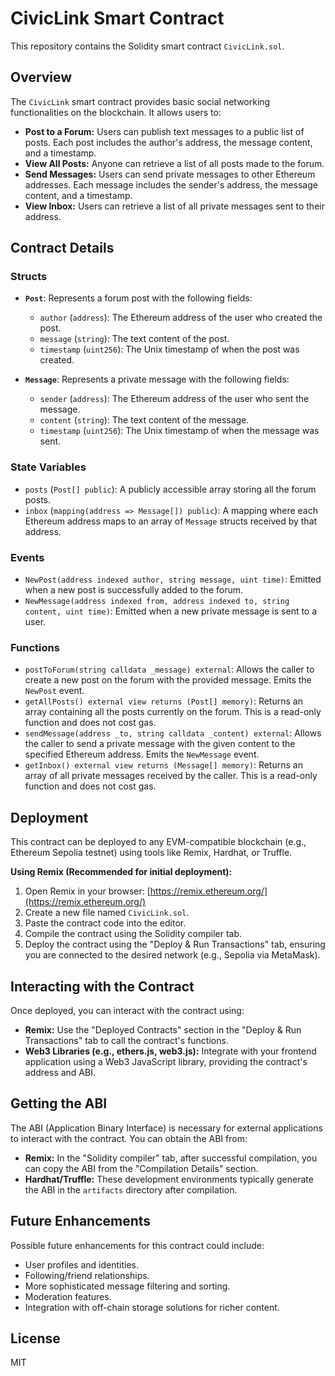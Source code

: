 # CivicLink Smart Contract

This repository contains the Solidity smart contract `CivicLink.sol`.

## Overview

The `CivicLink` smart contract provides basic social networking functionalities on the blockchain. It allows users to:

* **Post to a Forum:** Users can publish text messages to a public list of posts. Each post includes the author's address, the message content, and a timestamp.
* **View All Posts:** Anyone can retrieve a list of all posts made to the forum.
* **Send Messages:** Users can send private messages to other Ethereum addresses. Each message includes the sender's address, the message content, and a timestamp.
* **View Inbox:** Users can retrieve a list of all private messages sent to their address.

## Contract Details

### Structs

* **`Post`**: Represents a forum post with the following fields:
    * `author` (`address`): The Ethereum address of the user who created the post.
    * `message` (`string`): The text content of the post.
    * `timestamp` (`uint256`): The Unix timestamp of when the post was created.

* **`Message`**: Represents a private message with the following fields:
    * `sender` (`address`): The Ethereum address of the user who sent the message.
    * `content` (`string`): The text content of the message.
    * `timestamp` (`uint256`): The Unix timestamp of when the message was sent.

### State Variables

* `posts` (`Post[] public`): A publicly accessible array storing all the forum posts.
* `inbox` (`mapping(address => Message[]) public`): A mapping where each Ethereum address maps to an array of `Message` structs received by that address.

### Events

* `NewPost(address indexed author, string message, uint time)`: Emitted when a new post is successfully added to the forum.
* `NewMessage(address indexed from, address indexed to, string content, uint time)`: Emitted when a new private message is sent to a user.

### Functions

* `postToForum(string calldata _message) external`: Allows the caller to create a new post on the forum with the provided message. Emits the `NewPost` event.
* `getAllPosts() external view returns (Post[] memory)`: Returns an array containing all the posts currently on the forum. This is a read-only function and does not cost gas.
* `sendMessage(address _to, string calldata _content) external`: Allows the caller to send a private message with the given content to the specified Ethereum address. Emits the `NewMessage` event.
* `getInbox() external view returns (Message[] memory)`: Returns an array of all private messages received by the caller. This is a read-only function and does not cost gas.

## Deployment

This contract can be deployed to any EVM-compatible blockchain (e.g., Ethereum Sepolia testnet) using tools like Remix, Hardhat, or Truffle.

**Using Remix (Recommended for initial deployment):**

1.  Open Remix in your browser: [https://remix.ethereum.org/](https://remix.ethereum.org/)
2.  Create a new file named `CivicLink.sol`.
3.  Paste the contract code into the editor.
4.  Compile the contract using the Solidity compiler tab.
5.  Deploy the contract using the "Deploy & Run Transactions" tab, ensuring you are connected to the desired network (e.g., Sepolia via MetaMask).

## Interacting with the Contract

Once deployed, you can interact with the contract using:

* **Remix:** Use the "Deployed Contracts" section in the "Deploy & Run Transactions" tab to call the contract's functions.
* **Web3 Libraries (e.g., ethers.js, web3.js):** Integrate with your frontend application using a Web3 JavaScript library, providing the contract's address and ABI.

## Getting the ABI

The ABI (Application Binary Interface) is necessary for external applications to interact with the contract. You can obtain the ABI from:

* **Remix:** In the "Solidity compiler" tab, after successful compilation, you can copy the ABI from the "Compilation Details" section.
* **Hardhat/Truffle:** These development environments typically generate the ABI in the `artifacts` directory after compilation.

## Future Enhancements

Possible future enhancements for this contract could include:

* User profiles and identities.
* Following/friend relationships.
* More sophisticated message filtering and sorting.
* Moderation features.
* Integration with off-chain storage solutions for richer content.

## License

MIT
